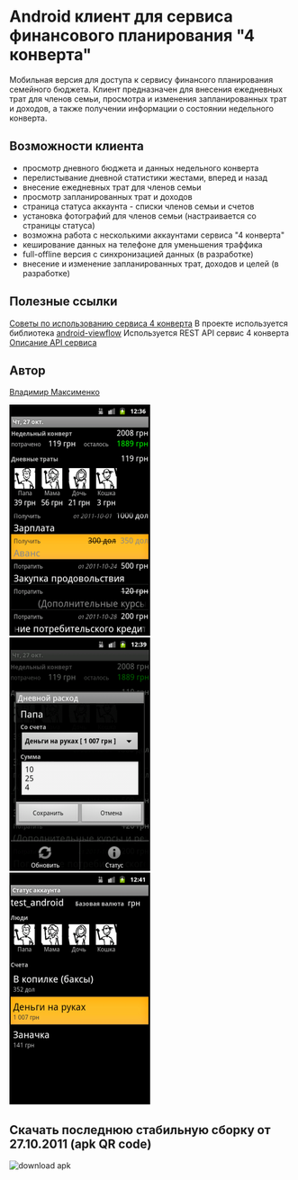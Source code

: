 # Android клиент для сервиса финансового планирования "4 конверта"

Мобильная версия для доступа к сервису финансого планирования семейного бюджета.
Клиент предназначен для внесения ежедневных трат для членов семьи, 
просмотра и изменения запланированных трат и доходов, а также получении информации о состоянии недельного конверта.

## Возможности клиента

* просмотр дневного бюджета и данных недельного конверта
* перелистывание дневной статистики жестами, вперед и назад  
* внесение ежедневных трат для членов семьи
* просмотр запланированных трат и доходов
* страница статуса аккаунта - списки членов семьи и счетов
* установка фотографий для членов семьи (настраивается со страницы статуса)
* возможна работа с несколькими аккаунтами сервиса "4 конверта"
* кеширование данных на телефоне для уменьшения траффика
* full-offline версия с синхронизацией данных (в разработке)
* внесение и изменение запланированных трат, доходов и целей (в разработке)

## Полезные ссылки

[Советы по использованию сервиса 4 конверта](http://www.4konverta.com/blog/)
В проекте используется библиотека [android-viewflow](https://github.com/pakerfeldt/android-viewflow)
Используется REST API сервис 4 конверта [Описание API сервиса](http://code.google.com/p/4k-api/wiki/ApiDescription)

## Автор
[Владимир Максименко](http://about.me/voldemar)

![android client 4konverta](https://github.com/Voldemar123/android-4konverta/raw/master/data/screen.png "перелистываем дневной бюджет") 
&nbsp;&nbsp; ![android client 4konverta](https://github.com/Voldemar123/android-4konverta/raw/master/data/screen2.png "редактирование ежедневных трат")
&nbsp;&nbsp; ![android client 4konverta](https://github.com/Voldemar123/android-4konverta/raw/master/data/screen3.png "статус аккаунта")

## Скачать последнюю стабильную сборку от 27.10.2011 (apk QR code)
![download apk](http://www.4shared.com/main/qrcode?file=QZzLxL2i "download apk")
